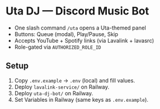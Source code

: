 # Uta DJ — Discord Music Bot

- One slash command `/uta` opens a Uta-themed panel
- Buttons: Queue (modal), Play/Pause, Skip
- Accepts YouTube + Spotify links (via Lavalink + lavasrc)
- Role-gated via `AUTHORIZED_ROLE_ID`

## Setup

1. Copy `.env.example` → `.env` (local) and fill values.
2. Deploy `lavalink-service/` on Railway.
3. Deploy `uta-dj-bot/` on Railway.
4. Set Variables in Railway (same keys as `.env.example`).
